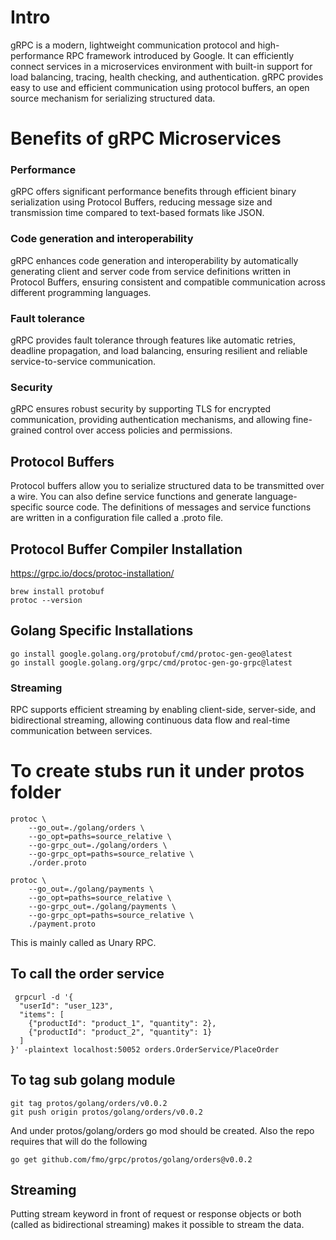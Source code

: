 # Intro

gRPC is a modern, lightweight communication protocol and high-performance RPC framework introduced by Google. It can efficiently connect services in a microservices environment
with built-in support for load balancing, tracing, health checking, and authentication. gRPC provides easy to use and efficient communication using protocol buffers,
an open source mechanism for serializing structured data.

# Benefits of gRPC Microservices

### Performance

gRPC offers significant performance benefits through efficient binary serialization using Protocol Buffers, reducing message size and transmission time compared to text-based formats like JSON.

### Code generation and interoperability

gRPC enhances code generation and interoperability by automatically generating client and server code from service definitions written in Protocol Buffers, ensuring consistent and compatible communication across different programming languages.

### Fault tolerance

gRPC provides fault tolerance through features like automatic retries, deadline propagation, and load balancing, ensuring resilient and reliable service-to-service communication.

### Security

gRPC ensures robust security by supporting TLS for encrypted communication, providing authentication mechanisms, and allowing fine-grained control over access policies and permissions.

## Protocol Buffers

Protocol buffers allow you to serialize structured data to be transmitted over a wire. You can also define service functions and generate language-specific source code. The definitions of messages and service functions are written in a configuration file called a .proto file.

## Protocol Buffer Compiler Installation

https://grpc.io/docs/protoc-installation/

```
brew install protobuf
protoc --version 
```

## Golang Specific Installations

```
go install google.golang.org/protobuf/cmd/protoc-gen-geo@latest
go install google.golang.org/grpc/cmd/protoc-gen-go-grpc@latest
```

### Streaming

RPC supports efficient streaming by enabling client-side, server-side, and bidirectional streaming, allowing continuous data flow and real-time communication between services.

# To create stubs run it under protos folder

```
protoc \
    --go_out=./golang/orders \
    --go_opt=paths=source_relative \
    --go-grpc_out=./golang/orders \
    --go-grpc_opt=paths=source_relative \
    ./order.proto
```

```
protoc \
    --go_out=./golang/payments \
    --go_opt=paths=source_relative \
    --go-grpc_out=./golang/payments \
    --go-grpc_opt=paths=source_relative \
    ./payment.proto
```

This is mainly called as Unary RPC.

## To call the order service

```
 grpcurl -d '{                                           
  "userId": "user_123",
  "items": [
    {"productId": "product_1", "quantity": 2},
    {"productId": "product_2", "quantity": 1}
  ]
}' -plaintext localhost:50052 orders.OrderService/PlaceOrder
```

## To tag sub golang module

```
git tag protos/golang/orders/v0.0.2
git push origin protos/golang/orders/v0.0.2
```

And under protos/golang/orders go mod should be created. Also the repo requires that 
will do the following 

```
go get github.com/fmo/grpc/protos/golang/orders@v0.0.2
```

## Streaming

Putting stream keyword in front of request or response objects or both (called as bidirectional streaming)
makes it possible to stream the data.
